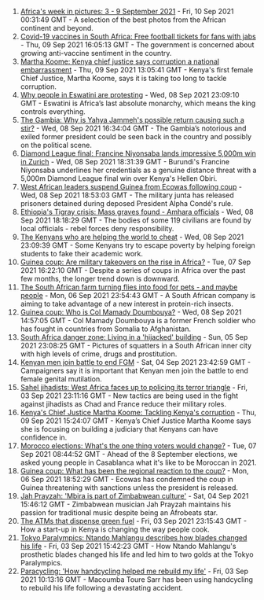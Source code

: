1. [Africa's week in pictures: 3 - 9 September 2021](https://www.bbc.co.uk/news/world-africa-58501478?at_medium=RSS&at_campaign=KARANGA) - Fri, 10 Sep 2021 00:31:49 GMT - A selection of the best photos from the African continent and beyond.
2. [Covid-19 vaccines in South Africa: Free football tickets for fans with jabs](https://www.bbc.co.uk/news/world-africa-58499691?at_medium=RSS&at_campaign=KARANGA) - Thu, 09 Sep 2021 16:05:13 GMT - The government is concerned about growing anti-vaccine sentiment in the country.
3. [Martha Koome: Kenya chief justice says corruption a national embarrassment](https://www.bbc.co.uk/news/world-africa-58502648?at_medium=RSS&at_campaign=KARANGA) - Thu, 09 Sep 2021 13:05:41 GMT - Kenya's first female Chief Justice, Martha Koome, says it is taking too long to tackle corruption.
4. [Why people in Eswatini are protesting](https://www.bbc.co.uk/news/world-africa-58492598?at_medium=RSS&at_campaign=KARANGA) - Wed, 08 Sep 2021 23:09:10 GMT - Eswatini is Africa’s last absolute monarchy, which means the king controls everything.
5. [The Gambia: Why is Yahya Jammeh's possible return causing such a stir?](https://www.bbc.co.uk/news/world-africa-58493641?at_medium=RSS&at_campaign=KARANGA) - Wed, 08 Sep 2021 16:34:04 GMT - The Gambia’s notorious and exiled former president could be seen back in the country and possibly on the political scene.
6. [Diamond League final: Francine Niyonsaba lands impressive 5,000m win in Zurich](https://www.bbc.co.uk/sport/athletics/58493879?at_medium=RSS&at_campaign=KARANGA) - Wed, 08 Sep 2021 18:31:39 GMT - Burundi's Francine Niyonsaba underlines her credentials as a genuine distance threat with a 5,000m Diamond League final win over Kenya's Hellen Obiri.
7. [West African leaders suspend Guinea from Ecowas following coup](https://www.bbc.co.uk/news/world-africa-58487925?at_medium=RSS&at_campaign=KARANGA) - Wed, 08 Sep 2021 18:53:03 GMT - The military junta has released prisoners detained during deposed President Alpha Condé's rule.
8. [Ethiopia's Tigray crisis: Mass graves found - Amhara officials](https://www.bbc.co.uk/news/world-africa-58487928?at_medium=RSS&at_campaign=KARANGA) - Wed, 08 Sep 2021 18:18:29 GMT - The bodies of some 119 civilians are found by local officials - rebel forces deny responsibility.
9. [The Kenyans who are helping the world to cheat](https://www.bbc.co.uk/news/blogs-trending-58465189?at_medium=RSS&at_campaign=KARANGA) - Wed, 08 Sep 2021 23:09:39 GMT - Some Kenyans try to escape poverty by helping foreign students to fake their academic work.
10. [Guinea coup: Are military takeovers on the rise in Africa?](https://www.bbc.co.uk/news/world-africa-46783600?at_medium=RSS&at_campaign=KARANGA) - Tue, 07 Sep 2021 16:22:10 GMT - Despite a series of coups in Africa over the past few months, the longer trend down is downward.
11. [The South African farm turning flies into food for pets - and maybe people](https://www.bbc.co.uk/news/world-africa-58384761?at_medium=RSS&at_campaign=KARANGA) - Mon, 06 Sep 2021 23:54:43 GMT - A South African company is aiming to take advantage of a new interest in protein-rich insects.
12. [Guinea coup: Who is Col Mamady Doumbouya?](https://www.bbc.co.uk/news/world-africa-58461971?at_medium=RSS&at_campaign=KARANGA) - Wed, 08 Sep 2021 14:57:05 GMT - Col Mamady Doumbouya is a former French soldier who has fought in countries from Somalia to Afghanistan.
13. [South Africa danger zone: Living in a 'hijacked' building](https://www.bbc.co.uk/news/world-africa-58348750?at_medium=RSS&at_campaign=KARANGA) - Sun, 05 Sep 2021 23:08:25 GMT - Pictures of squatters in a South African inner city with high levels of crime, drugs and prostitution.
14. [Kenyan men join battle to end FGM](https://www.bbc.co.uk/news/world-africa-58200718?at_medium=RSS&at_campaign=KARANGA) - Sat, 04 Sep 2021 23:42:59 GMT - Campaigners say it is important that Kenyan men join the battle to end female genital mutilation.
15. [Sahel jihadists: West Africa faces up to policing its terror triangle](https://www.bbc.co.uk/news/world-africa-58438905?at_medium=RSS&at_campaign=KARANGA) - Fri, 03 Sep 2021 23:11:16 GMT - New tactics are being used in the fight against jihadists as Chad and France reduce their military roles.
16. [Kenya's Chief Justice Martha Koome: Tackling Kenya's corruption](https://www.bbc.co.uk/news/world-africa-58504720?at_medium=RSS&at_campaign=KARANGA) - Thu, 09 Sep 2021 15:24:07 GMT - Kenya’s Chief Justice Martha Koome says she is focusing on building a judiciary that Kenyans can have confidence in.
17. [Morocco elections: What's the one thing voters would change?](https://www.bbc.co.uk/news/world-africa-58469670?at_medium=RSS&at_campaign=KARANGA) - Tue, 07 Sep 2021 08:44:52 GMT - Ahead of the 8 September elections, we asked young people in Casablanca what it's like to be Moroccan in 2021.
18. [Guinea coup: What has been the regional reaction to the coup?](https://www.bbc.co.uk/news/world-africa-58469810?at_medium=RSS&at_campaign=KARANGA) - Mon, 06 Sep 2021 18:52:29 GMT - Ecowas has condemned the coup in Guinea threatening with sanctions unless the president is released.
19. [Jah Prayzah: 'Mbira is part of Zimbabwean culture'](https://www.bbc.co.uk/news/world-africa-58443059?at_medium=RSS&at_campaign=KARANGA) - Sat, 04 Sep 2021 15:46:12 GMT - Zimbabwean musician Jah Prayzah maintains his passion for traditional music despite being an Afrobeats star.
20. [The ATMs that dispense green fuel](https://www.bbc.co.uk/news/stories-58425184?at_medium=RSS&at_campaign=KARANGA) - Fri, 03 Sep 2021 23:15:43 GMT - How a start-up in Kenya is changing the way people cook.
21. [Tokyo Paralympics: Ntando Mahlangu describes how blades changed his life](https://www.bbc.co.uk/news/world-africa-58439852?at_medium=RSS&at_campaign=KARANGA) - Fri, 03 Sep 2021 15:42:23 GMT - How Ntando Mahlangu's prosthetic blades changed his life and led him to two golds at the Tokyo Paralympics.
22. [Paracycling: 'How handcycling helped me rebuild my life'](https://www.bbc.co.uk/sport/av/africa/58432431?at_medium=RSS&at_campaign=KARANGA) - Fri, 03 Sep 2021 10:13:16 GMT - Macoumba Toure Sarr has been using handcycling to rebuild his life following a devastating accident.
